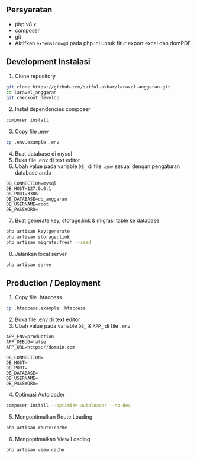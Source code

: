 ## Persyaratan

-   php v8.x
-   composer
-   git
-   Aktifkan `extension=gd` pada php.ini untuk fitur export excel dan domPDF

## Development Instalasi

1.  Clone repository

```bash
git clone https://github.com/saiful-akbar/laravel-anggaran.git
cd laravel_anggaran
git checkout develop
```

2.  Instal dependencies composer

```bash
composer install
```

3.  Copy file .env

```bash
cp .env.example .env
```

4.  Buat database di mysql
5.  Buka file .env di text editor
6.  Ubah value pada variable `DB_` di file `.env` sesuai dengan pengaturan database anda

```
DB_CONNECTION=mysql
DB_HOST=127.0.0.1
DB_PORT=3306
DB_DATABASE=db_anggaran
DB_USERNAME=root
DB_PASSWORD=
```

7.  Buat generate:key, storage:link & migrasi table ke database

```bash
php artisan key:generate
php artisan storage:link
php artisan migrate:fresh --seed
```

8.  Jalankan local server

```bash
php artisan serve
```

## Production / Deployment

1. Copy file .htaccess

```bash
cp .htaccess.example .htaccess
```

2.  Buka file .env di text editor
3.  Ubah value pada variable `DB_` & `APP_` di file `.env`

```
APP_ENV=production
APP_DEBUG=false
APP_URL=https://domain.com

DB_CONNECTION=
DB_HOST=
DB_PORT=
DB_DATABASE=
DB_USERNAME=
DB_PASSWORD=
```

4. Optimasi Autoloader

```bash
composer install --optimize-autoloader --no-dev
```

5. Mengoptimalkan Route Loading

```bash
php artisan route:cache
```

6. Mengoptimalkan View Loading

```bash
php artisan view:cache
```
